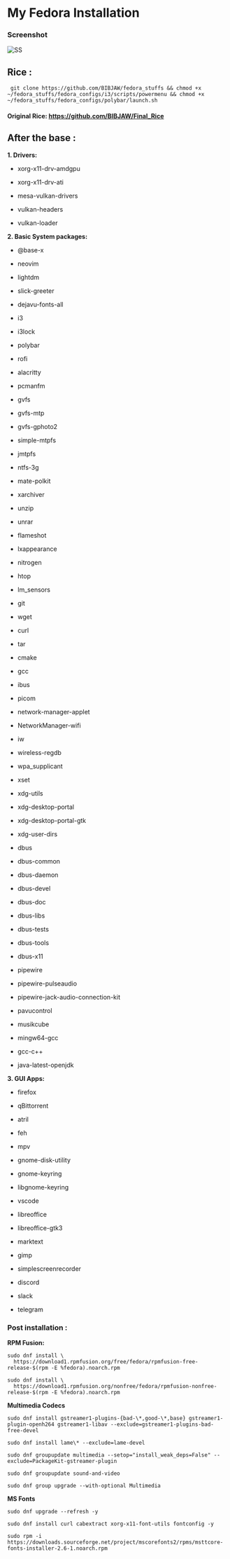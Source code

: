 # My Fedora Installation

### Screenshot
![SS](https://github.com/BIBJAW/fedora_stuffs/blob/main/Fedora.png)

## Rice : 
```
 git clone https://github.com/BIBJAW/fedora_stuffs && chmod +x ~/fedora_stuffs/fedora_configs/i3/scripts/powermenu && chmod +x ~/fedora_stuffs/fedora_configs/polybar/launch.sh
 ```
 #### Original Rice: https://github.com/BIBJAW/Final_Rice

## After the base :

**1. Drivers:**

- xorg-x11-drv-amdgpu 

- xorg-x11-drv-ati

- mesa-vulkan-drivers

- vulkan-headers

- vulkan-loader

**2. Basic System packages:**

- @base-x 

- neovim

- lightdm

- slick-greeter

- dejavu-fonts-all

- i3

- i3lock

- polybar 

- rofi

- alacritty

- pcmanfm

- gvfs

- gvfs-mtp

- gvfs-gphoto2

- simple-mtpfs

- jmtpfs 

- ntfs-3g

- mate-polkit 

- xarchiver 

- unzip

- unrar

- flameshot

- lxappearance

- nitrogen

- htop

- lm_sensors

- git 

- wget 

- curl

- tar

- cmake 

- gcc

- ibus

- picom

- network-manager-applet

- NetworkManager-wifi

- iw

- wireless-regdb

- wpa_supplicant

- xset

- xdg-utils

- xdg-desktop-portal 

- xdg-desktop-portal-gtk

- xdg-user-dirs

- dbus

- dbus-common

- dbus-daemon

- dbus-devel

- dbus-doc

- dbus-libs

- dbus-tests

- dbus-tools

- dbus-x11

- pipewire

- pipewire-pulseaudio

- pipewire-jack-audio-connection-kit

- pavucontrol

- musikcube

- mingw64-gcc

- gcc-c++

- java-latest-openjdk

**3. GUI Apps:**

- firefox

- qBittorrent

- atril

- feh

- mpv


- gnome-disk-utility

- gnome-keyring

- libgnome-keyring

- vscode

- libreoffice

- libreoffice-gtk3

- marktext

- gimp

- simplescreenrecorder

- discord

- slack

- telegram


### Post installation :
**RPM Fusion:**
``` 
sudo dnf install \
  https://download1.rpmfusion.org/free/fedora/rpmfusion-free-release-$(rpm -E %fedora).noarch.rpm
  
sudo dnf install \
  https://download1.rpmfusion.org/nonfree/fedora/rpmfusion-nonfree-release-$(rpm -E %fedora).noarch.rpm
  ```
  
  **Multimedia Codecs**
  ```
sudo dnf install gstreamer1-plugins-{bad-\*,good-\*,base} gstreamer1-plugin-openh264 gstreamer1-libav --exclude=gstreamer1-plugins-bad-free-devel

sudo dnf install lame\* --exclude=lame-devel

sudo dnf groupupdate multimedia --setop="install_weak_deps=False" --exclude=PackageKit-gstreamer-plugin

sudo dnf groupupdate sound-and-video

sudo dnf group upgrade --with-optional Multimedia
  
  ```

**MS Fonts**

```
sudo dnf upgrade --refresh -y

sudo dnf install curl cabextract xorg-x11-font-utils fontconfig -y

sudo rpm -i https://downloads.sourceforge.net/project/mscorefonts2/rpms/msttcore-fonts-installer-2.6-1.noarch.rpm
```




























